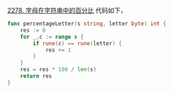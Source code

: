 [2278. 字母在字符串中的百分比](https://leetcode.cn/problems/percentage-of-letter-in-string/description/)
代码如下，
```go
func percentageLetter(s string, letter byte) int {
    res := 0
    for _,c := range s {
        if rune(c) == rune(letter) {
            res += 1
        }
    }
    res = res * 100 / len(s)
    return res 
}
```